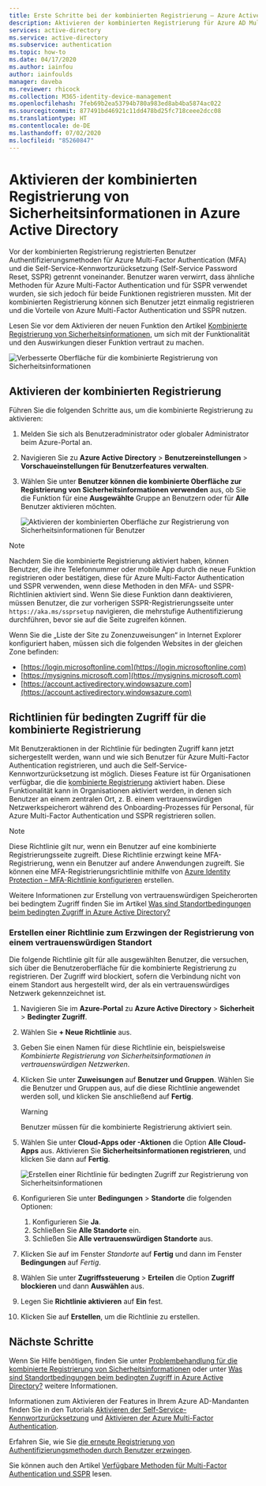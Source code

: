 ```yaml
---
title: Erste Schritte bei der kombinierten Registrierung – Azure Active Directory
description: Aktivieren der kombinierten Registrierung für Azure AD Multi-Factor Authentication und Self-Service-Kennwortzurücksetzung
services: active-directory
ms.service: active-directory
ms.subservice: authentication
ms.topic: how-to
ms.date: 04/17/2020
ms.author: iainfou
author: iainfoulds
manager: daveba
ms.reviewer: rhicock
ms.collection: M365-identity-device-management
ms.openlocfilehash: 7feb69b2ea53794b780a983ed8ab4ba5874ac022
ms.sourcegitcommit: 877491bd46921c11dd478bd25fc718ceee2dcc08
ms.translationtype: HT
ms.contentlocale: de-DE
ms.lasthandoff: 07/02/2020
ms.locfileid: "85260847"
---
```

# <a name="enable-combined-security-information-registration-in-azure-active-directory"></a>Aktivieren der kombinierten Registrierung von Sicherheitsinformationen in Azure Active Directory

Vor der kombinierten Registrierung registrierten Benutzer Authentifizierungsmethoden für Azure Multi-Factor Authentication (MFA) und die Self-Service-Kennwortzurücksetzung (Self-Service Password Reset, SSPR) getrennt voneinander. Benutzer waren verwirrt, dass ähnliche Methoden für Azure Multi-Factor Authentication und für SSPR verwendet wurden, sie sich jedoch für beide Funktionen registrieren mussten. Mit der kombinierten Registrierung können sich Benutzer jetzt einmalig registrieren und die Vorteile von Azure Multi-Factor Authentication und SSPR nutzen.

Lesen Sie vor dem Aktivieren der neuen Funktion den Artikel [Kombinierte Registrierung von Sicherheitsinformationen](concept-registration-mfa-sspr-combined.md), um sich mit der Funktionalität und den Auswirkungen dieser Funktion vertraut zu machen.

![Verbesserte Oberfläche für die kombinierte Registrierung von Sicherheitsinformationen](media/howto-registration-mfa-sspr-combined/combined-security-info-more-required.png)

## <a name="enable-combined-registration"></a>Aktivieren der kombinierten Registrierung

Führen Sie die folgenden Schritte aus, um die kombinierte Registrierung zu aktivieren:

1. Melden Sie sich als Benutzeradministrator oder globaler Administrator beim Azure-Portal an.
2. Navigieren Sie zu **Azure Active Directory** > **Benutzereinstellungen** > **Vorschaueinstellungen für Benutzerfeatures verwalten**.
3. Wählen Sie unter **Benutzer können die kombinierte Oberfläche zur Registrierung von Sicherheitsinformationen verwenden** aus, ob Sie die Funktion für eine **Ausgewählte** Gruppe an Benutzern oder für **Alle** Benutzer aktivieren möchten.

   ![Aktivieren der kombinierten Oberfläche zur Registrierung von Sicherheitsinformationen für Benutzer](media/howto-registration-mfa-sspr-combined/enable-the-combined-security-info.png)

> [!NOTE]
> Nachdem Sie die kombinierte Registrierung aktiviert haben, können Benutzer, die ihre Telefonnummer oder mobile App durch die neue Funktion registrieren oder bestätigen, diese für Azure Multi-Factor Authentication und SSPR verwenden, wenn diese Methoden in den MFA- und SSPR-Richtlinien aktiviert sind. Wenn Sie diese Funktion dann deaktivieren, müssen Benutzer, die zur vorherigen SSPR-Registrierungsseite unter `https://aka.ms/ssprsetup` navigieren, die mehrstufige Authentifizierung durchführen, bevor sie auf die Seite zugreifen können.

Wenn Sie die „Liste der Site zu Zonenzuweisungen“ in Internet Explorer konfiguriert haben, müssen sich die folgenden Websites in der gleichen Zone befinden:

* [https://login.microsoftonline.com](https://login.microsoftonline.com)
* [https://mysignins.microsoft.com](https://mysignins.microsoft.com)
* [https://account.activedirectory.windowsazure.com](https://account.activedirectory.windowsazure.com)

## <a name="conditional-access-policies-for-combined-registration"></a>Richtlinien für bedingten Zugriff für die kombinierte Registrierung

Mit Benutzeraktionen in der Richtlinie für bedingten Zugriff kann jetzt sichergestellt werden, wann und wie sich Benutzer für Azure Multi-Factor Authentication registrieren, und auch die Self-Service-Kennwortzurücksetzung ist möglich. Dieses Feature ist für Organisationen verfügbar, die die [kombinierte Registrierung](../authentication/concept-registration-mfa-sspr-combined.md) aktiviert haben. Diese Funktionalität kann in Organisationen aktiviert werden, in denen sich Benutzer an einem zentralen Ort, z. B. einem vertrauenswürdigen Netzwerkspeicherort während des Onboarding-Prozesses für Personal, für Azure Multi-Factor Authentication und SSPR registrieren sollen.

> [!NOTE]
> Diese Richtlinie gilt nur, wenn ein Benutzer auf eine kombinierte Registrierungsseite zugreift. Diese Richtlinie erzwingt keine MFA-Registrierung, wenn ein Benutzer auf andere Anwendungen zugreift. Sie können eine MFA-Registrierungsrichtlinie mithilfe von [Azure Identity Protection – MFA-Richtlinie konfigurieren](../identity-protection/howto-identity-protection-configure-mfa-policy.md) erstellen.

Weitere Informationen zur Erstellung von vertrauenswürdigen Speicherorten bei bedingtem Zugriff finden Sie im Artikel [Was sind Standortbedingungen beim bedingten Zugriff in Azure Active Directory?](../conditional-access/location-condition.md#named-locations)

### <a name="create-a-policy-to-require-registration-from-a-trusted-location"></a>Erstellen einer Richtlinie zum Erzwingen der Registrierung von einem vertrauenswürdigen Standort

Die folgende Richtlinie gilt für alle ausgewählten Benutzer, die versuchen, sich über die Benutzeroberfläche für die kombinierte Registrierung zu registrieren. Der Zugriff wird blockiert, sofern die Verbindung nicht von einem Standort aus hergestellt wird, der als ein vertrauenswürdiges Netzwerk gekennzeichnet ist.

1. Navigieren Sie im **Azure-Portal** zu **Azure Active Directory** > **Sicherheit** > **Bedingter Zugriff**.
1. Wählen Sie **+ Neue Richtlinie** aus.
1. Geben Sie einen Namen für diese Richtlinie ein, beispielsweise *Kombinierte Registrierung von Sicherheitsinformationen in vertrauenswürdigen Netzwerken*.
1. Klicken Sie unter **Zuweisungen** auf **Benutzer und Gruppen**. Wählen Sie die Benutzer und Gruppen aus, auf die diese Richtlinie angewendet werden soll, und klicken Sie anschließend auf **Fertig**.

   > [!WARNING]
   > Benutzer müssen für die kombinierte Registrierung aktiviert sein.

1. Wählen Sie unter **Cloud-Apps oder -Aktionen** die Option **Alle Cloud-Apps** aus. Aktivieren Sie **Sicherheitsinformationen registrieren**, und klicken Sie dann auf **Fertig**.

    ![Erstellen einer Richtlinie für bedingten Zugriff zur Registrierung von Sicherheitsinformationen](media/howto-registration-mfa-sspr-combined/require-registration-from-trusted-location.png)

1. Konfigurieren Sie unter **Bedingungen** > **Standorte** die folgenden Optionen:
   1. Konfigurieren Sie **Ja**.
   1. Schließen Sie **Alle Standorte** ein.
   1. Schließen Sie **Alle vertrauenswürdigen Standorte** aus.
1. Klicken Sie auf im Fenster *Standorte* auf **Fertig** und dann im Fenster **Bedingungen** auf *Fertig*.
1. Wählen Sie unter **Zugriffssteuerung** > **Erteilen** die Option **Zugriff blockieren** und dann **Auswählen** aus.
1. Legen Sie **Richtlinie aktivieren** auf **Ein** fest.
1. Klicken Sie auf **Erstellen**, um die Richtlinie zu erstellen.

## <a name="next-steps"></a>Nächste Schritte

Wenn Sie Hilfe benötigen, finden Sie unter [Problembehandlung für die kombinierte Registrierung von Sicherheitsinformationen](howto-registration-mfa-sspr-combined-troubleshoot.md) oder unter [Was sind Standortbedingungen beim bedingten Zugriff in Azure Active Directory?](../conditional-access/location-condition.md) weitere Informationen.

Informationen zum Aktivieren der Features in Ihrem Azure AD-Mandanten finden Sie in den Tutorials [Aktivieren der Self-Service-Kennwortzurücksetzung](tutorial-enable-sspr.md) und [Aktivieren der Azure Multi-Factor Authentication](tutorial-enable-azure-mfa.md).

Erfahren Sie, wie Sie [die erneute Registrierung von Authentifizierungsmethoden durch Benutzer erzwingen](howto-mfa-userdevicesettings.md#manage-user-authentication-options).

Sie können auch den Artikel [Verfügbare Methoden für Multi-Factor Authentication und SSPR](concept-authentication-methods.md) lesen.
